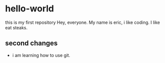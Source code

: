 # hello-world
this is my first repository
Hey, everyone. My name is eric, i like coding.
I like eat steaks.

## second changes

* i am learning how to use git.